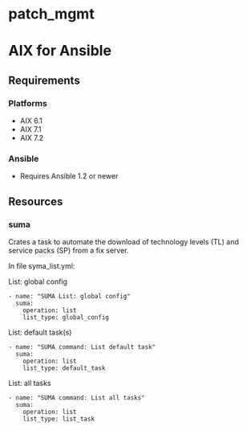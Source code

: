 # patch_mgmt

# AIX for Ansible

## Requirements

### Platforms

- AIX 6.1
- AIX 7.1
- AIX 7.2

### Ansible

- Requires Ansible 1.2 or newer

## Resources

### suma

Crates a task to automate the download of technology levels (TL) and service packs (SP) from a fix server.

In file syma_list.yml:

List: global config

```
- name: "SUMA List: global config"
  suma:
    operation: list
    list_type: global_config
```

List: default task(s)

```
- name: "SUMA command: List default task"
  suma:
    operation: list
    list_type: default_task
```

List: all tasks

```
- name: "SUMA command: List all tasks"
  suma:
    operation: list
    list_type: list_task
```

